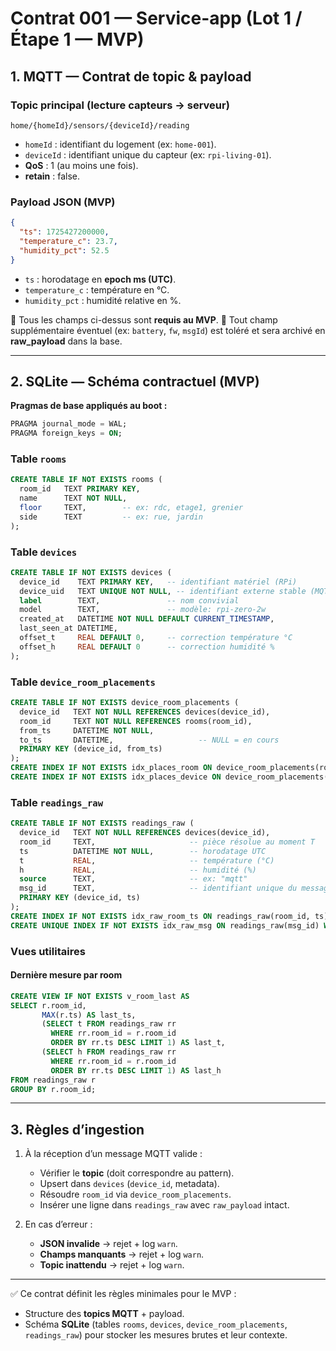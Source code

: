 # Contrat 001 — Service-app (Lot 1 / Étape 1 — MVP)

## 1. MQTT — Contrat de topic & payload

### Topic principal (lecture capteurs → serveur)

```
home/{homeId}/sensors/{deviceId}/reading
```

* `homeId` : identifiant du logement (ex: `home-001`).
* `deviceId` : identifiant unique du capteur (ex: `rpi-living-01`).
* **QoS** : 1 (au moins une fois).
* **retain** : false.

### Payload JSON (MVP)

```json
{
  "ts": 1725427200000,
  "temperature_c": 23.7,
  "humidity_pct": 52.5
}
```

* `ts` : horodatage en **epoch ms (UTC)**.
* `temperature_c` : température en °C.
* `humidity_pct` : humidité relative en %.

📌 Tous les champs ci-dessus sont **requis au MVP**.
📌 Tout champ supplémentaire éventuel (ex: `battery`, `fw`, `msgId`) est toléré et sera archivé en **raw\_payload** dans la base.

---

## 2. SQLite — Schéma contractuel (MVP)

**Pragmas de base appliqués au boot :**

```sql
PRAGMA journal_mode = WAL;
PRAGMA foreign_keys = ON;
```

### Table `rooms`

```sql
CREATE TABLE IF NOT EXISTS rooms (
  room_id   TEXT PRIMARY KEY,
  name      TEXT NOT NULL,
  floor     TEXT,        -- ex: rdc, etage1, grenier
  side      TEXT         -- ex: rue, jardin
);
```

### Table `devices`

```sql
CREATE TABLE IF NOT EXISTS devices (
  device_id    TEXT PRIMARY KEY,   -- identifiant matériel (RPi)
  device_uid   TEXT UNIQUE NOT NULL, -- identifiant externe stable (MQTT)
  label        TEXT,               -- nom convivial
  model        TEXT,               -- modèle: rpi-zero-2w
  created_at   DATETIME NOT NULL DEFAULT CURRENT_TIMESTAMP,
  last_seen_at DATETIME,
  offset_t     REAL DEFAULT 0,     -- correction température °C
  offset_h     REAL DEFAULT 0      -- correction humidité %
);
```

### Table `device_room_placements`

```sql
CREATE TABLE IF NOT EXISTS device_room_placements (
  device_id   TEXT NOT NULL REFERENCES devices(device_id),
  room_id     TEXT NOT NULL REFERENCES rooms(room_id),
  from_ts     DATETIME NOT NULL,
  to_ts       DATETIME,                   -- NULL = en cours
  PRIMARY KEY (device_id, from_ts)
);
CREATE INDEX IF NOT EXISTS idx_places_room ON device_room_placements(room_id, from_ts);
CREATE INDEX IF NOT EXISTS idx_places_device ON device_room_placements(device_id, from_ts);
```

### Table `readings_raw`

```sql
CREATE TABLE IF NOT EXISTS readings_raw (
  device_id   TEXT NOT NULL REFERENCES devices(device_id),
  room_id     TEXT,                     -- pièce résolue au moment T
  ts          DATETIME NOT NULL,        -- horodatage UTC
  t           REAL,                     -- température (°C)
  h           REAL,                     -- humidité (%)
  source      TEXT,                     -- ex: "mqtt"
  msg_id      TEXT,                     -- identifiant unique du message
  PRIMARY KEY (device_id, ts)
);
CREATE INDEX IF NOT EXISTS idx_raw_room_ts ON readings_raw(room_id, ts);
CREATE UNIQUE INDEX IF NOT EXISTS idx_raw_msg ON readings_raw(msg_id) WHERE msg_id IS NOT NULL;
```

### Vues utilitaires

#### Dernière mesure par room

```sql
CREATE VIEW IF NOT EXISTS v_room_last AS
SELECT r.room_id,
       MAX(r.ts) AS last_ts,
       (SELECT t FROM readings_raw rr
         WHERE rr.room_id = r.room_id
         ORDER BY rr.ts DESC LIMIT 1) AS last_t,
       (SELECT h FROM readings_raw rr
         WHERE rr.room_id = r.room_id
         ORDER BY rr.ts DESC LIMIT 1) AS last_h
FROM readings_raw r
GROUP BY r.room_id;
```

---

## 3. Règles d’ingestion

1. À la réception d’un message MQTT valide :

   * Vérifier le **topic** (doit correspondre au pattern).
   * Upsert dans `devices` (`device_id`, metadata).
   * Résoudre `room_id` via `device_room_placements`.
   * Insérer une ligne dans `readings_raw` avec `raw_payload` intact.

2. En cas d’erreur :

   * **JSON invalide** → rejet + log `warn`.
   * **Champs manquants** → rejet + log `warn`.
   * **Topic inattendu** → rejet + log `warn`.

---

✅ Ce contrat définit les règles minimales pour le MVP :

* Structure des **topics MQTT** + payload.
* Schéma **SQLite** (tables `rooms`, `devices`, `device_room_placements`, `readings_raw`) pour stocker les mesures brutes et leur contexte.
